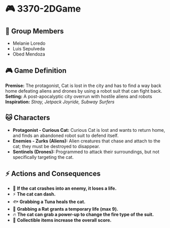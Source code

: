 # 🎮 3370-2DGame

## 👥 Group Members
- Melanie Loredo  
- Luis Sepulveda  
- Obed Mendoza  

## 🎮 Game Definition
**Premise:** The protagonist, Cat is lost in the city and has to find a way back home defeating aliens and drones by using a robot suit that can fight back.  
**Setting:** A post-apocalyptic city overrun with hostile aliens and robots  
**Inspiration:** *Stray, Jetpack Joyride, Subway Surfers*  

## 🐱 Characters
- **Protagonist - Curious Cat:** Curious Cat is lost and wants to return home, and finds an abandoned robot suit to defend itself.
- **Enemies - Zurks (Aliens):** Alien creatures that chase and attach to the cat; they must be destroyed to disappear.  
- **Sentinels (Drones):** Programmed to attack their surroundings, but not specifically targeting the cat.  

## ⚡ Actions and Consequences
- 🔴 **If the cat crashes into an enemy, it loses a life.**  
- ⚡ **The cat can dash.**  
- 🐟 **Grabbing a Tuna heals the cat.**  
- 🐀 **Grabbing a Rat grants a temporary life (max 9).**  
- 🔥 **The cat can grab a power-up to change the fire type of the suit.**  
- 🎯 **Collectible items increase the overall score.**  
